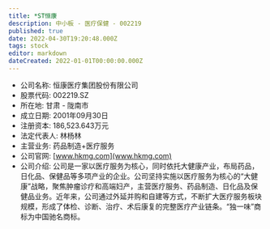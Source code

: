 ```yaml
---
title: *ST恒康
description: 中小板 - 医疗保健 - 002219
published: true
date: 2022-04-30T19:20:48.000Z
tags: stock
editor: markdown
dateCreated: 2022-01-01T00:00:00.000Z
---
```


- 公司名称: 恒康医疗集团股份有限公司
- 股票代码: 002219.SZ
- 所在地: 甘肃 - 陇南市
- 成立日期: 2001年09月30日
- 注册资本: 186,523.643万元
- 法定代表人: 林杨林
- 主营业务: 药品制造+医疗服务
- 公司官网: [www.hkmg.com](www.hkmg.com)
- 公司介绍: 公司是一家以医疗服务为核心，同时依托大健康产业，布局药品，日化品、保健品等多项产业的企业。公司坚持实施以医疗服务为核心的“大健康”战略，聚焦肿瘤诊疗和高端妇产，主营医疗服务、药品制造、日化品及保健品业务。近年来，公司通过外延并购和自建等方式，不断扩大医疗服务板块规模，形成了体检、诊断、治疗、术后康复的完整医疗产业链条。“独一味”商标为中国驰名商标。


